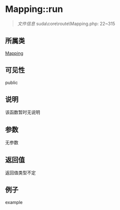 # Mapping::run



> *文件信息* suda\core\route\Mapping.php: 22~315

## 所属类 

[Mapping](../Mapping.md)

## 可见性

 public 

## 说明

该函数暂时无说明


## 参数


无参数


## 返回值

返回值类型不定


## 例子

example